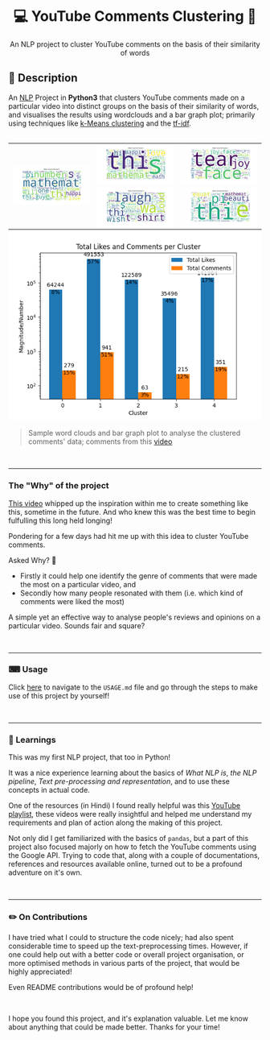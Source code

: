 <h1 align="center"> 💻 YouTube Comments Clustering 👾 </h1>
<p align="center"> An NLP project to cluster YouTube comments on the basis of their similarity of words </p>

## 📜 Description

An [NLP](https://en.wikipedia.org/wiki/Natural_language_processing) Project in **Python3** that clusters YouTube comments made on a particular video into distinct groups on the basis of their similarity of words, and visualises the results using wordclouds and a bar graph plot; primarily using techniques like [k-Means clustering](https://en.wikipedia.org/wiki/K-means_clustering) and the [tf-idf](https://en.wikipedia.org/wiki/Tf%E2%80%93idf).


<br>

<div style="text-align: center;">
  <table style="margin: auto;">
    <tr>
      <td rowspan="2" align="center">
        <img src="data/comments_1_figures/Figure_1.png" alt="Image 1" width="200">
      </td>
      <td align="center">
        <img src="data/comments_1_figures/Figure_2.png" alt="Image 2" width="200">
      </td>
      <td align="center">
        <img src="data/comments_1_figures/Figure_3.png" alt="Image 3" width="200">
      </td>
    </tr>
    <tr>
      <td align="center">
        <img src="data/comments_1_figures/Figure_4.png" alt="Image 4" width="200">
      </td>
      <td align="center">
        <img src="data/comments_1_figures/Figure_5.png" alt="Image 5" width="200">
      </td>
    </tr>
  </table>
</div>


<img src="data/comments_1_figures/plot.png">


> Sample word clouds and bar graph plot to analyse the clustered comments' data; comments from this [video](https://youtu.be/IUTGFQpKaPU?si=pTZMHHYwLmggecWe)

<br>
<hr>

### The "Why" of the project
[This video](https://youtu.be/a-AqvPtjjts?si=jhjXuKKShjwqg_gb) whipped up the inspiration within me to create something like this, sometime in the future. And who knew this was the best time to begin fulfulling this long held longing!

Pondering for a few days had hit me up with this idea to cluster YouTube comments. 

Asked Why? :thinking:
- Firstly it could help one identify the genre of comments that were made the most on a particular video, and
- Secondly how many people resonated with them (i.e. which kind of comments were liked the most)

A simple yet an effective way to analyse people's reviews and opinions on a particular video. 
Sounds fair and square?

<br>
<hr>

### ⌨ Usage
Click [here](/USAGE.md) to navigate to the `USAGE.md` file and go through the steps to make use of this project by yourself!


<br>
<hr>

### 🎯 Learnings
This was my first NLP project, that too in Python! 

It was a nice experience learning about the basics of _What NLP is_, _the NLP pipeline_, _Text pre-processing and representation_, and to use these concepts in actual code.

One of the resources (in Hindi) I found really helpful was this [YouTube playlist](https://youtube.com/playlist?list=PLKnIA16_RmvZo7fp5kkIth6nRTeQQsjfX&si=a96yQTCTpoyOLMWO), these videos were really insightful and helped me understand my requirements and plan of action along the making of this project.

Not only did I get familiarized with the basics of `pandas`, but a part of this project also focused majorly on how to fetch the YouTube comments using the Google API. Trying to code that, along with a couple of documentations, references and resources available online, turned out to be a profound adventure on it's own.

<br>
<hr>

### ✏️ On Contributions
I have tried what I could to structure the code nicely; had also spent considerable time to speed up the text-preprocessing times. However, if one could help out with a better code or overall project organisation, or more optimised methods in various parts of the project, that would be highly appreciated!

Even README contributions would be of profound help!

<br>

I hope you found this project, and it's explanation valuable. Let me know about anything that could be made better. 
Thanks for your time!
